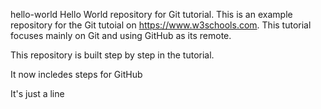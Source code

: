 hello-world
Hello World repository for Git tutorial. This is an example repository for the Git tutoial on https://www.w3schools.com. This tutorial focuses mainly on Git and using GitHub as its remote.

This repository is built step by step in the tutorial.

It now incledes steps for GitHub

It's just a line